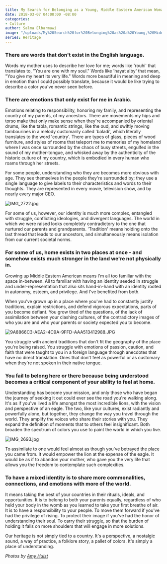 ```yaml
---
title: My Search for Belonging as a Young, Middle Eastern American Woman
date: 2018-03-07 04:00:00 -08:00
categories:
- Culture
author: Salma Elbarmawi
image: "/uploads/My%20Search%20for%20Belonging%20as%20a%20Young,%20Middle%20Eastern%20American%20Woman%20-%20Yellow%20Co.JPG"
series: Heritage
---
```


### There are words that don't exist in the English language.

Words my mother uses to describe her love for me; words like 'rouhi' that translates to, "You are one with my soul." Words like 'hayat alby' that mean, "You give my heart its very life." Words more beautiful in meaning and deep in emotion than I could possibly translate, because it would be like trying to describe a color you've never seen before.

### There are emotions that only exist for me in Arabic.

Emotions relating to responsibility, honoring my family, and representing the country of my parents, of my ancestors. There are movements my hips and torso make that only make sense when they're accompanied by oriental drums, like the tabla, romantic strings, like the oud, and swiftly moving tambourines in a melody customarily called 'baladi', which literally translates to the word 'country'. There are types of glass, pieces of wood furniture, and styles of rooms that teleport me to memories of my homeland where I was once surrounded by the chaos of busy streets, engulfed in the sound of my mother-tongue, and whisked away by the authenticity of the historic culture of my country, which is embodied in every human who roams through her streets.

For some people, understanding who they are becomes more obvious with age. They see themselves in the people they're surrounded by; they use a single language to give labels to their characteristics and words to their thoughts. They are represented in every movie, television show, and by nearly every major CEO.

![IMG_2722.jpg](/uploads/IMG_2722.jpg)

For some of us, however, our identity is much more complex, entangled with struggle, conflicting ideologies, and divergent languages. The world in which we were raised looks completely contradictory to the one that nurtured our parents and grandparents. 'Tradition' means holding onto the last thread that leads to our ancestors, and simultaneously means isolation from our current societal norms.

### For some of us, home exists in two places at once - and somehow exists much stronger in the land we're not physically in.

Growing up Middle Eastern American means I'm all too familiar with the space in-between. All to familiar with having an identity seeded in struggle and under-representation that also sits hand-in-hand with an identity rooted in autonomy, esteem, and privilege. And I've benefited from both.

When you've grown up in a place where you've had to constantly justify traditions, explain restrictions, and defend vigorous expectations, parts of you become defiant. You grow tired of the questions, of the lack of assimilation between your clashing cultures, of the contradictory images of who you are and who your parents or society expected you to become. 

![9A8866C3-AEA2-4C9A-9FFD-AAA513412988.JPG](/uploads/9A8866C3-AEA2-4C9A-9FFD-AAA513412988.JPG)

You struggle with ancient traditions that don't fit the geography of the place you're being raised. You struggle with emotions of passion, caution, and faith that were taught to you in a foreign language through anecdotes that have no direct translation. Ones that don't feel as powerful or as customary when they're not spoken in their native tongue.

### You fail to belong here or there because being understood becomes a critical component of your ability to feel at home.

Understanding has become your mission, and only those who have began the journey of seeking it out could ever see the road you're walking along. It's as if you've lived a life amongst the most incredible lions, with the vision and perspective of an eagle. The two, like your cultures, exist radiantly and powerfully alone, but together, they change the way you travel through the world. They amplify the voices who share their stories with you. They expand the definition of moments that to others feel insignificant. Both broaden the spectrum of colors you use to paint the world in which you live.

![IMG_2693.jpg](/uploads/IMG_2693.jpg)

To assimilate to one would feel almost as though you've betrayed the place you came from. It would empower the lion at the expense of the eagle. It would be as if to abandon your mother, who gave you the very life that allows you the freedom to contemplate such complexities.

### To have a mixed identity is to share more commonalities, connections, and emotions with more of the world.

It means taking the best of your countries in their rituals, ideals, and opportunities. It is to belong to both your parents equally, regardless of who held your body in the womb as you learned to take your first breathe of air. It is to have a responsibility to your people. To move them forward if you've had the privilege of rising. To protect their image if you've had the honor of understanding their soul. To carry their struggle, so that the burden of holding it falls on more shoulders that will engage in more solutions.

Our heritage is not simply tied to a country. It's a perspective, a nostalgic sound, a way of practice, a folklore story, a pallet of colors. It's simply a place of understanding.

*Photos by [Amy Hulst](https://www.forcollective.com/)*